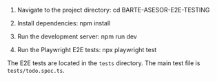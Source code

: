 
1.  Navigate to the project directory:
    cd BARTE-ASESOR-E2E-TESTING
    
2.  Install dependencies:
    npm install

3.  Run the development server:
    npm run dev

4.  Run the Playwright E2E tests:
    npx playwright test

The E2E tests are located in the `tests` directory. The main test file is `tests/todo.spec.ts`.
